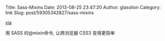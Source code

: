 Title: Sass-Mixins
Date: 2013-08-25 23:47:20
Author: glasslion
Category: link
Slug: post/59305342827/sass-mixins

[via][]

</p>
用 SASS 的@mixin命令, 让跨浏览器 CSS3 变得更简单

  [via]: https://github.com/drublic/Sass-Mixins
